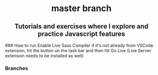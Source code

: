 <div align="center">
  
  # master branch
  ##  Tutorials and exercises where I explore and practice Javascript features

</div>
### How to run  
 Enable Live Sass Compiler if it's not already from VSCode extension,   
 hit the button on the task bar and then hit Go Live (Live Server extension needs to be installed as well)   
 
 ### Branches
